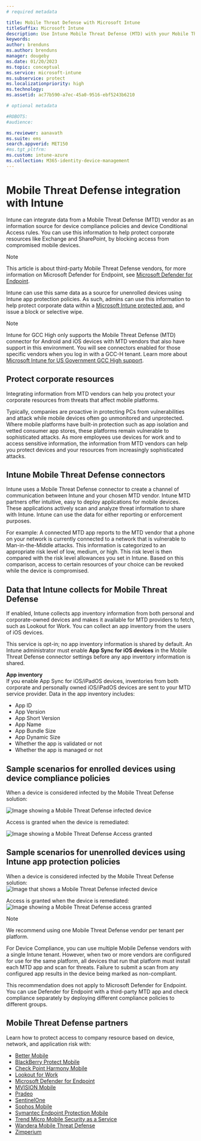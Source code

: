 ```yaml
---
# required metadata

title: Mobile Threat Defense with Microsoft Intune
titleSuffix: Microsoft Intune
description: Use Intune Mobile Threat Defense (MTD) with your Mobile Threat Defense partner to protect access to company resources based on device risk.
keywords:
author: brenduns
ms.author: brenduns
manager: dougeby
ms.date: 01/20/2023
ms.topic: conceptual
ms.service: microsoft-intune
ms.subservice: protect
ms.localizationpriority: high
ms.technology:
ms.assetid: ac77b590-a7ec-45a0-9516-ebf5243b6210

# optional metadata

#ROBOTS:
#audience:

ms.reviewer: aanavath
ms.suite: ems
search.appverid: MET150
#ms.tgt_pltfrm:
ms.custom: intune-azure
ms.collection: M365-identity-device-management
---
```


# Mobile Threat Defense integration with Intune

Intune can integrate data from a Mobile Threat Defense (MTD) vendor as an information source for device compliance policies and device Conditional Access rules. You can use this information to help protect corporate resources like Exchange and SharePoint, by blocking access from compromised mobile devices.

> [!NOTE]
> This article is about third-party Mobile Threat Defense vendors, for more information on Microsoft Defender for Endpoint, see [Microsoft Defender for Endpoint](../protect/advanced-threat-protection.md).

Intune can use this same data as a source for unenrolled devices using Intune app protection policies. As such, admins can use this information to help protect corporate data within a [Microsoft Intune protected app](../apps/apps-supported-intune-apps.md), and issue a block or selective wipe.

> [!NOTE]
> Intune for GCC High only supports the Mobile Threat Defense (MTD) connector for Android and iOS devices with MTD vendors that also have support in this environment. You will see connectors enabled for those specific vendors when you log in with a GCC-H tenant. Learn more about [Microsoft Intune for US Government GCC High support](/enterprise-mobility-security/solutions/ems-intune-govt-service-description).

## Protect corporate resources

Integrating information from MTD vendors can help you protect your corporate resources from threats that affect mobile platforms.  

Typically, companies are proactive in protecting PCs from vulnerabilities and attack while mobile devices often go unmonitored and unprotected. Where mobile platforms have built-in protection such as app isolation and vetted consumer app stores, these platforms remain vulnerable to sophisticated attacks. As more employees use devices for work and to access sensitive information, the information from MTD vendors can help you protect devices and your resources from increasingly sophisticated attacks.

## Intune Mobile Threat Defense connectors

Intune uses a Mobile Threat Defense connector to create a channel of communication between Intune and your chosen MTD vendor. Intune MTD partners offer intuitive, easy to deploy applications for mobile devices. These applications actively scan and analyze threat information to share with Intune. Intune can use the data for either reporting or enforcement purposes.

For example: A connected MTD app reports to the MTD vendor that a phone on your network is currently connected to a network that is vulnerable to Man-in-the-Middle attacks. This information is categorized to an appropriate risk level of low, medium, or high. This risk level is then compared with the risk level allowances you set in Intune. Based on this comparison, access to certain resources of your choice can be revoked while the device is compromised.

## Data that Intune collects for Mobile Threat Defense

If enabled, Intune collects app inventory information from both personal and corporate-owned devices and makes it available for MTD providers to fetch, such as Lookout for Work. You can collect an app inventory from the users of iOS devices.

This service is opt-in; no app inventory information is shared by default. An Intune administrator must enable **App Sync for iOS devices** in the Mobile Threat Defense connector settings before any app inventory information is shared.

**App inventory**  
If you enable App Sync for iOS/iPadOS devices, inventories from both corporate and personally owned iOS/iPadOS devices are sent to your MTD service provider. Data in the app inventory includes:

- App ID
- App Version
- App Short Version
- App Name
- App Bundle Size
- App Dynamic Size
- Whether the app is validated or not
- Whether the app is managed or not

## Sample scenarios for enrolled devices using device compliance policies

When a device is considered infected by the Mobile Threat Defense solution:

![Image showing a Mobile Threat Defense infected device](./media/mobile-threat-defense/MTD-image-1.png)

Access is granted when the device is remediated:

![Image showing a Mobile Threat Defense Access granted](./media/mobile-threat-defense/MTD-image-2.png)

## Sample scenarios for unenrolled devices using Intune app protection policies

When a device is considered infected by the Mobile Threat Defense solution:<br>
![Image that shows a Mobile Threat Defense infected device](./media/mobile-threat-defense/MTD-image-3.png)

Access is granted when the device is remediated:<br>
![Image showing a Mobile Threat Defense access granted](./media/mobile-threat-defense/MTD-image-4.png)

> [!NOTE]
> We recommend using one Mobile Threat Defense vendor per tenant per platform. 
> 
> For Device Compliance, you can use multiple Mobile Defense vendors with a single Intune tenant. However, when two or more vendors are configured for use for the same platform, all devices that run that platform must install each MTD app and scan for threats. Failure to submit a scan from any configured app results in the device being marked as non-compliant. 
>
> This recommendation does not apply to Microsoft Defender for Endpoint. You can use Defender for Endpoint with a third-party MTD app and check compliance separately by deploying different compliance policies to different groups.

## Mobile Threat Defense partners

Learn how to protect access to company resource based on device, network, and application risk with:

- [Better Mobile](better-mobile-threat-defense-connector.md)
- [BlackBerry Protect Mobile](blackberry-mobile-threat-defense-connector.md)
- [Check Point Harmony Mobile](checkpoint-sandblast-mobile-mobile-threat-defense-connector.md)
- [Lookout for Work](lookout-mobile-threat-defense-connector.md)
- [Microsoft Defender for Endpoint](../protect/advanced-threat-protection.md)
- [MVISION Mobile](mcafee-mobile-threat-defense-connector.md)
- [Pradeo](pradeo-mobile-threat-defense-connector.md)
- [SentinelOne](Sentinelone-mobile-threat-defense-connector.md)
- [Sophos Mobile](sophos-mtd-connector.md)
- [Symantec Endpoint Protection Mobile](skycure-mobile-threat-defense-connector.md)
- [Trend Micro Mobile Security as a Service](trend-micro-mobile-threat-defense-connector.md)
- [Wandera Mobile Threat Defense](wandera-mtd-connector.md)
- [Zimperium](zimperium-mobile-threat-defense-connector.md)
